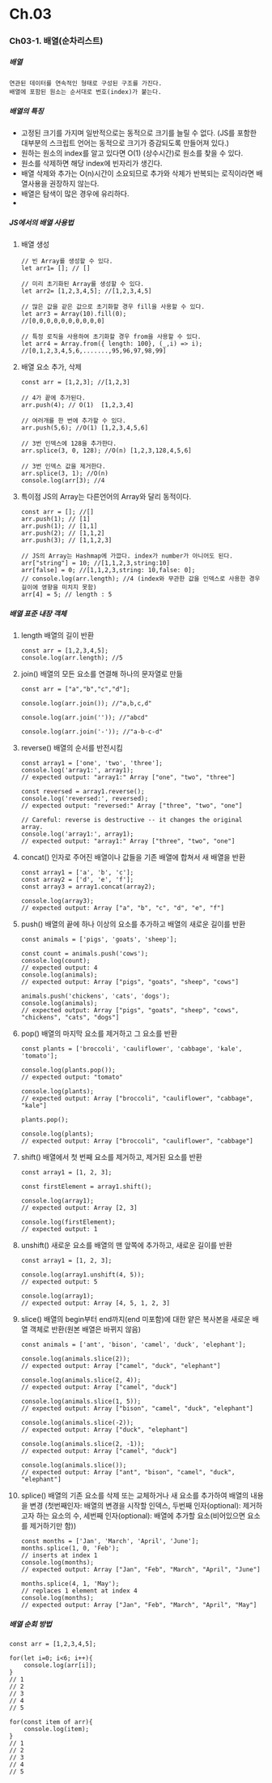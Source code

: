 # Ch.03
### Ch03-1. 배열(순차리스트)
##### 배열
    연관된 데이터를 연속적인 형태로 구성된 구조를 가진다.
    배열에 포함된 원소는 순서대로 번호(index)가 붙는다.
##### 배열의 특징
-   고정된 크기를 가지며 일반적으로는 동적으로 크기를 늘릴 수 없다. (JS를 포함한 대부분의 스크립트 언어는 동적으로 크기가 증감되도록 만들어져 있다.)
-   원하는 원소의 index를 알고 있다면 O(1) (상수시간)로 원소를 찾을 수 있다.
-   원소를 삭제하면 해당 index에 빈자리가 생긴다.
-   배열 삭제와 추가는 O(n)시간이 소요되므로 추가와 삭제가 반복되는 로직이라면 배열사용을 권장하지 않는다.
-   배열은 탐색이 많은 경우에 유리하다.
-   
##### JS에서의 배열 사용법
1. 배열 생성
    ~~~
    // 빈 Array를 생성할 수 있다.
    let arr1= []; // []

    // 미리 초기화된 Array를 생성할 수 있다.
    let arr2= [1,2,3,4,5]; //[1,2,3,4,5]
    
    // 많은 값을 같은 값으로 초기화할 경우 fill을 사용할 수 있다.
    let arr3 = Array(10).fill(0);
    //[0,0,0,0,0,0,0,0,0,0]
    
    // 특정 로직을 사용하여 초기화할 경우 from을 사용할 수 있다.
    let arr4 = Array.from({ length: 100}, (_,i) => i);
    //[0,1,2,3,4,5,6,.......,95,96,97,98,99]
    ~~~
2. 배열 요소 추가, 삭제
    ~~~
    const arr = [1,2,3]; //[1,2,3]
    
    // 4가 끝에 추가된다.
    arr.push(4); // O(1)  [1,2,3,4]
    
    // 여러개를 한 번에 추가할 수 있다.
    arr.push(5,6); //O(1) [1,2,3,4,5,6]

    // 3번 인덱스에 128을 추가한다.
    arr.splice(3, 0, 128); //O(n) [1,2,3,128,4,5,6]
    
    // 3번 인덱스 값을 제거한다.
    arr.splice(3, 1); //O(n)
    console.log(arr[3); //4
    ~~~
3. 특이점
    JS의 Array는 다른언어의 Array와 달리 동적이다.
    ~~~
    const arr = []; //[]
    arr.push(1); // [1]
    arr.push(1); // [1,1]
    arr.push(2); // [1,1,2]
    arr.push(3); // [1,1,2,3]
    
    // JS의 Array는 Hashmap에 가깝다. index가 number가 아니어도 된다.
    arr["string"] = 10; //[1,1,2,3,string:10]
    arr[false] = 0; //[1,1,2,3,string: 10,false: 0];
    // console.log(arr.length); //4 (index와 무관한 값을 인덱스로 사용한 경우 길이에 영향을 미치지 못함)
    arr[4] = 5; // length : 5
##### 배열 표준 내장 객체
1. length
    배열의 길이 반환
    ~~~
    const arr = [1,2,3,4,5];
    console.log(arr.length); //5
    ~~~
2. join()
    배열의 모든 요소를 연결해 하나의 문자열로 만듦
    ~~~
    const arr = ["a","b","c","d"];

    console.log(arr.join()); //"a,b,c,d"

    console.log(arr.join('')); //"abcd"

    console.log(arr.join('-')); //"a-b-c-d"
3. reverse()
    배열의 순서를 반전시킴
    ~~~
    const array1 = ['one', 'two', 'three'];
    console.log('array1:', array1);
    // expected output: "array1:" Array ["one", "two", "three"]

    const reversed = array1.reverse();
    console.log('reversed:', reversed);
    // expected output: "reversed:" Array ["three", "two", "one"]

    // Careful: reverse is destructive -- it changes the original array.
    console.log('array1:', array1);
    // expected output: "array1:" Array ["three", "two", "one"]
4.  concat()
    인자로 주어진 배열이나 값들을 기존 배열에 합쳐서 새 배열을 반환
    ~~~
    const array1 = ['a', 'b', 'c'];
    const array2 = ['d', 'e', 'f'];
    const array3 = array1.concat(array2);

    console.log(array3);
    // expected output: Array ["a", "b", "c", "d", "e", "f"]
    ~~~
5. push()
    배열의 끝에 하나 이상의 요소를 추가하고 배열의 새로운 길이를 반환
    ~~~
    const animals = ['pigs', 'goats', 'sheep'];

    const count = animals.push('cows');
    console.log(count);
    // expected output: 4
    console.log(animals);
    // expected output: Array ["pigs", "goats", "sheep", "cows"]

    animals.push('chickens', 'cats', 'dogs');
    console.log(animals);
    // expected output: Array ["pigs", "goats", "sheep", "cows", "chickens", "cats", "dogs"]
    ~~~
6. pop()
    배열의 마지막 요소를 제거하고 그 요소를 반환
    ~~~
    const plants = ['broccoli', 'cauliflower', 'cabbage', 'kale', 'tomato'];

    console.log(plants.pop());
    // expected output: "tomato"

    console.log(plants);
    // expected output: Array ["broccoli", "cauliflower", "cabbage", "kale"]

    plants.pop();

    console.log(plants);
    // expected output: Array ["broccoli", "cauliflower", "cabbage"]
    ~~~
7. shift()
    배열에서 첫 번째 요소를 제거하고, 제거된 요소를 반환
    ~~~
    const array1 = [1, 2, 3];

    const firstElement = array1.shift();

    console.log(array1);
    // expected output: Array [2, 3]

    console.log(firstElement);
    // expected output: 1
    ~~~
8. unshift()
    새로운 요소를 배열의 맨 앞쪽에 추가하고, 새로운 길이를 반환
    ~~~
    const array1 = [1, 2, 3];

    console.log(array1.unshift(4, 5));
    // expected output: 5

    console.log(array1);
    // expected output: Array [4, 5, 1, 2, 3]
    ~~~
9. slice()
    배열의 begin부터 end까지(end 미포함)에 대한 얕은 복사본을 새로운 배열 객체로 반환(원본 배열은 바뀌지 않음)
    ~~~
    const animals = ['ant', 'bison', 'camel', 'duck', 'elephant'];

    console.log(animals.slice(2));
    // expected output: Array ["camel", "duck", "elephant"]

    console.log(animals.slice(2, 4));
    // expected output: Array ["camel", "duck"]

    console.log(animals.slice(1, 5));
    // expected output: Array ["bison", "camel", "duck", "elephant"]

    console.log(animals.slice(-2));
    // expected output: Array ["duck", "elephant"]

    console.log(animals.slice(2, -1));
    // expected output: Array ["camel", "duck"]

    console.log(animals.slice());
    // expected output: Array ["ant", "bison", "camel", "duck", "elephant"]
    ~~~
10. splice()
    배열의 기존 요소를 삭제 또는 교체하거나 새 요소를 추가하여 배열의 내용을 변경
    (첫번째인자: 배열의 변경을 시작할 인덱스, 두번째 인자(optional): 제거하고자 하는 요소의 수, 세번째 인자(optional): 배열에 추가할 요소(비어있으면 요소를 제거하기만 함))
    ~~~
    const months = ['Jan', 'March', 'April', 'June'];
    months.splice(1, 0, 'Feb');
    // inserts at index 1
    console.log(months);
    // expected output: Array ["Jan", "Feb", "March", "April", "June"]

    months.splice(4, 1, 'May');
    // replaces 1 element at index 4
    console.log(months);
    // expected output: Array ["Jan", "Feb", "March", "April", "May"]
    ~~~
##### 배열 순회 방법
~~~
const arr = [1,2,3,4,5];

for(let i=0; i<6; i++){
    console.log(arr[i]);
}
// 1
// 2
// 3
// 4
// 5
~~~
~~~
for(const item of arr){
    console.log(item);
}
// 1
// 2
// 3
// 4
// 5
~~~